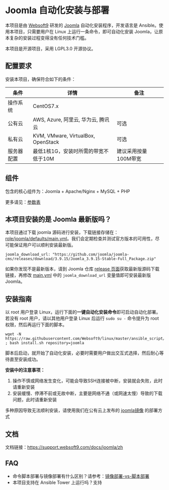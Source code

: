 
# Joomla 自动化安装与部署

本项目是由 [Websoft9](https://www.websoft9.com) 研发的 [Joomla](https://www.joomla.org/) 自动化安装程序，开发语言是 Ansible。使用本项目，只需要用户在 Linux 上运行一条命令，即可自动化安装 Joomla，让原本复杂的安装过程变得没有任何技术门槛。  

本项目是开源项目，采用 LGPL3.0 开源协议。

## 配置要求

安装本项目，确保符合如下的条件：

| 条件       | 详情       | 备注  |
| ------------ | ------------ | ----- |
| 操作系统       | CentOS7.x       |   |
| 公有云| AWS, Azure, 阿里云, 华为云, 腾讯云 | 可选 |
| 私有云|  KVM, VMware, VirtualBox, OpenStack | 可选 |
| 服务器配置 | 最低1核1G，安装时所需的带宽不低于10M |  建议采用按量100M带宽 |

## 组件

包含的核心组件为：Joomla + Apache/Nginx + MySQL + PHP

更多请见：[参数表](/docs/zh/stack-components.md)

## 本项目安装的是 Joomla 最新版吗？

本项目通过下载 joomla 源码进行安装，下载链接存储在：[role/joomla/defaults/main.yml](/roles/joomla/defaults/main.yml)。我们会定期检查并测试官方版本的可用性，尽可能保证用户可以顺利安装最新版。

```
joomla_download_url: "https://github.com/joomla/joomla-cms/releases/download/3.9.15/Joomla_3.9.15-Stable-Full_Package.zip"
```

如果你发现不是最新版本，请到 Joomla 仓库 [release 页面](https://downloads.joomla.org/)获取最新版源码下载链接，再修改 [main.yml](/roles/joomla/defaults/main.yml) 中的 ```joomla_download_url``` 变量值即可安装最新版 Joomla。  

## 安装指南

以 root 用户登录 Linux，运行下面的**一键自动化安装命令**即可启动自动化部署。若没有 root 用户，请以其他用户登录 Linux 后运行 `sudo su -` 命令提升为 root 权限，然后再运行下面的脚本。

```
wget -N https://raw.githubusercontent.com/Websoft9/linux/master/ansible_script/install.sh ; bash install.sh repository=joomla
```

脚本后启动，就开始了自动化安装，必要时需要用户做出交互式选择，然后耐心等待直至安装成功。

**安装中的注意事项：**  

1. 操作不慎或网络发生变化，可能会导致SSH连接被中断，安装就会失败，此时请重新安装
2. 安装缓慢、停滞不前或无故中断，主要是网络不通（或网速太慢）导致的下载问题，此时请重新安装

多种原因导致无法顺利安装，请使用我们在公有云上发布的 [joomla镜像](https://apps.websoft9.com/joomla) 的部署方式


## 文档

文档链接：https://support.websoft9.com/docs/joomla/zh

## FAQ

- 命令脚本部署与镜像部署有什么区别？请参考：[镜像部署-vs-脚本部署](https://support.websoft9.com/docs/faq/zh/bz-product.html#镜像部署-vs-脚本部署)
- 本项目支持在 Ansible Tower 上运行吗？支持
